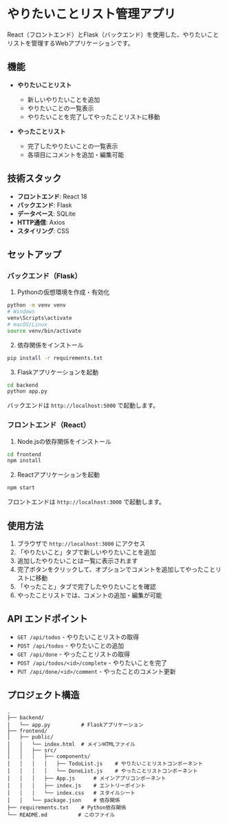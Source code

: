 # やりたいことリスト管理アプリ

React（フロントエンド）とFlask（バックエンド）を使用した、やりたいことリストを管理するWebアプリケーションです。

## 機能

- **やりたいことリスト**
  - 新しいやりたいことを追加
  - やりたいことの一覧表示
  - やりたいことを完了してやったことリストに移動

- **やったことリスト**
  - 完了したやりたいことの一覧表示
  - 各項目にコメントを追加・編集可能

## 技術スタック

- **フロントエンド**: React 18
- **バックエンド**: Flask
- **データベース**: SQLite
- **HTTP通信**: Axios
- **スタイリング**: CSS

## セットアップ

### バックエンド（Flask）

1. Pythonの仮想環境を作成・有効化
```bash
python -m venv venv
# Windows
venv\Scripts\activate
# macOS/Linux
source venv/bin/activate
```

2. 依存関係をインストール
```bash
pip install -r requirements.txt
```

3. Flaskアプリケーションを起動
```bash
cd backend
python app.py
```

バックエンドは `http://localhost:5000` で起動します。

### フロントエンド（React）

1. Node.jsの依存関係をインストール
```bash
cd frontend
npm install
```

2. Reactアプリケーションを起動
```bash
npm start
```

フロントエンドは `http://localhost:3000` で起動します。

## 使用方法

1. ブラウザで `http://localhost:3000` にアクセス
2. 「やりたいこと」タブで新しいやりたいことを追加
3. 追加したやりたいことは一覧に表示されます
4. 完了ボタンをクリックして、オプションでコメントを追加してやったことリストに移動
5. 「やったこと」タブで完了したやりたいことを確認
6. やったことリストでは、コメントの追加・編集が可能

## API エンドポイント

- `GET /api/todos` - やりたいことリストの取得
- `POST /api/todos` - やりたいことの追加
- `GET /api/done` - やったことリストの取得
- `POST /api/todos/<id>/complete` - やりたいことを完了
- `PUT /api/done/<id>/comment` - やったことのコメント更新

## プロジェクト構造

```
.
├── backend/
│   └── app.py          # Flaskアプリケーション
├── frontend/
│   ├── public/
│   │   └── index.html  # メインHTMLファイル
│   │   ├── src/
│   │   │   ├── components/
│   │   │   │   ├── TodoList.js    # やりたいことリストコンポーネント
│   │   │   │   └── DoneList.js    # やったことリストコンポーネント
│   │   │   ├── App.js      # メインアプリコンポーネント
│   │   │   ├── index.js    # エントリーポイント
│   │   │   └── index.css   # スタイルシート
│   │   └── package.json    # 依存関係
├── requirements.txt    # Python依存関係
└── README.md          # このファイル
``` 